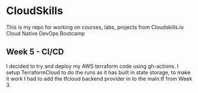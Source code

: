 # CloudSkills

This is my repo for working on courses, labs, projects from Cloudskills.io Cloud Native DevOps Bootcamp

## Week 5 - CI/CD
I decided to try and deploy my AWS terraform code using gh-actions. I setup TerraformCloud to do the runs as it has built in state storage, to make it work I had to add the tfcloud backend provider in to the main.tf from Week 3.
